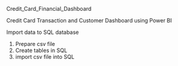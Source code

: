 Credit_Card_Financial_Dashboard

Credit Card Transaction and Customer Dashboard using Power BI

Import data to SQL database
1. Prepare csv file
2. Create tables in SQL
3. import csv file into SQL 
